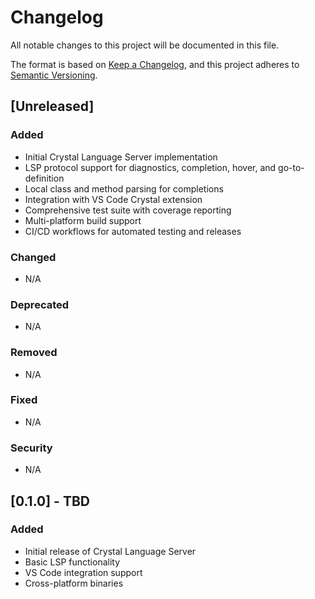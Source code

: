# Changelog

All notable changes to this project will be documented in this file.

The format is based on [Keep a Changelog](https://keepachangelog.com/en/1.0.0/),
and this project adheres to [Semantic Versioning](https://semver.org/spec/v2.0.0.html).

## [Unreleased]

### Added
- Initial Crystal Language Server implementation
- LSP protocol support for diagnostics, completion, hover, and go-to-definition
- Local class and method parsing for completions
- Integration with VS Code Crystal extension
- Comprehensive test suite with coverage reporting
- Multi-platform build support
- CI/CD workflows for automated testing and releases

### Changed
- N/A

### Deprecated
- N/A

### Removed
- N/A

### Fixed
- N/A

### Security
- N/A

## [0.1.0] - TBD

### Added
- Initial release of Crystal Language Server
- Basic LSP functionality
- VS Code integration support
- Cross-platform binaries

